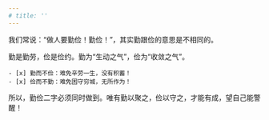 ```yaml
---
# title: ''
---
```


我们常说：“做人要勤俭！勤俭！”，其实勤跟俭的意思是不相同的。

勤是勤劳，俭是俭约。勤为“生动之气”，俭为“收敛之气”。
```
- [x] 勤而不俭：难免辛劳一生，没有积蓄！
- [x] 俭而不勤：难免困守穷城，无所作为！
```
所以，勤俭二字必须同时做到。唯有勤以聚之，俭以守之，才能有成，望自己能警醒！